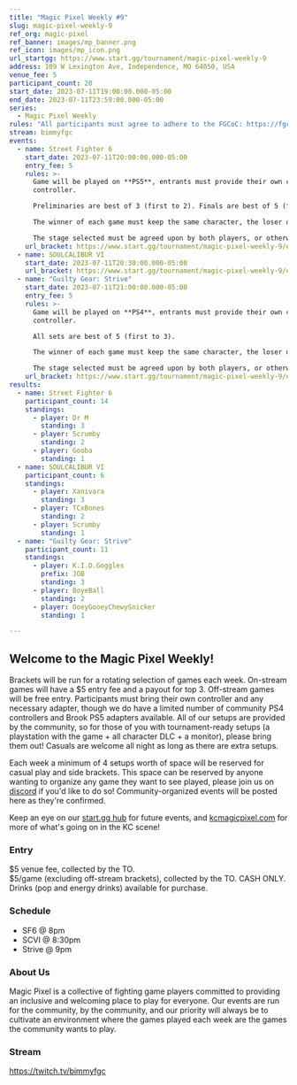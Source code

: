 ```yaml
---
title: "Magic Pixel Weekly #9"
slug: magic-pixel-weekly-9
ref_org: magic-pixel
ref_banner: images/mp_banner.png
ref_icon: images/mp_icon.png
url_startgg: https://www.start.gg/tournament/magic-pixel-weekly-9
address: 109 W Lexington Ave, Independence, MO 64050, USA
venue_fee: 5
participant_count: 20
start_date: 2023-07-11T19:00:00.000-05:00
end_date: 2023-07-11T23:59:00.000-05:00
series:
  - Magic Pixel Weekly
rules: "All participants must agree to adhere to the FGCoC: https://fgcoc.com/"
stream: bimmyfgc
events:
  - name: Street Fighter 6
    start_date: 2023-07-11T20:00:00.000-05:00
    entry_fee: 5
    rules: >-
      Game will be played on **PS5**, entrants must provide their own compatible
      controller.  

      Preliminaries are best of 3 (first to 2). Finals are best of 5 (first to 3).  

      The winner of each game must keep the same character, the loser of that game may switch characters.  

      The stage selected must be agreed upon by both players, or otherwise selected at random.
    url_bracket: https://www.start.gg/tournament/magic-pixel-weekly-9/events/street-fighter-6/brackets/1399527/2123444
  - name: SOULCALIBUR VI
    start_date: 2023-07-11T20:30:00.000-05:00
    url_bracket: https://www.start.gg/tournament/magic-pixel-weekly-9/events/scvi-double-elimination/brackets/1399525/2123442
  - name: "Guilty Gear: Strive"
    start_date: 2023-07-11T21:00:00.000-05:00
    entry_fee: 5
    rules: >-
      Game will be played on **PS4**, entrants must provide their own compatible
      controller.  

      All sets are best of 5 (first to 3).  

      The winner of each game must keep the same character, the loser of that game may switch characters.  

      The stage selected must be agreed upon by both players, or otherwise selected at random.
    url_bracket: https://www.start.gg/tournament/magic-pixel-weekly-9/events/strive/brackets/1399521/2123438
results:
  - name: Street Fighter 6
    participant_count: 14
    standings:
      - player: Dr M
        standing: 3
      - player: Scrumby
        standing: 2
      - player: Gooba
        standing: 1
  - name: SOULCALIBUR VI
    participant_count: 6
    standings:
      - player: Xanivara
        standing: 3
      - player: TCxBones
        standing: 2
      - player: Scrumby
        standing: 1
  - name: "Guilty Gear: Strive"
    participant_count: 11
    standings:
      - player: K.I.D.Goggles
        prefix: JOB
        standing: 3
      - player: BoyeBall
        standing: 2
      - player: OoeyGooeyChewySnicker
        standing: 1

---
```


## Welcome to the Magic Pixel Weekly! 

Brackets will be run for a rotating selection of games each week. On-stream games will have a $5 entry fee and a payout for top 3. Off-stream games will be free entry. Participants must bring their own controller and any necessary adapter, though we do have a limited number of community PS4 controllers and Brook PS5 adapters available. All of our setups are provided by the community, so for those of you with tournament-ready setups (a playstation with the game + all character DLC + a monitor), please bring them out! Casuals are welcome all night as long as there are extra setups.

Each week a minimum of 4 setups worth of space will be reserved for casual play and side brackets. This space can be reserved by anyone wanting to organize any game they want to see played, please join us on [discord](https://discord.gg/jkmn6CVrrQ) if you'd like to do so! Community-organized events will be posted here as they're confirmed.

Keep an eye on our [start.gg hub](https://www.start.gg/hub/magic-pixel) for future events, and [kcmagicpixel.com](https://kcmagicpixel.com) for more of what's going on in the KC scene!

### Entry

$5 venue fee, collected by the TO.  
$5/game (excluding off-stream brackets), collected by the TO. CASH ONLY.  
Drinks (pop and energy drinks) available for purchase.

### Schedule
- SF6 @ 8pm
- SCVI @ 8:30pm
- Strive @ 9pm

### About Us

Magic Pixel is a collective of fighting game players committed to providing an inclusive and welcoming place to play for everyone. Our events are run for the community, by the community, and our priority will always be to cultivate an environment where the games played each week are the games the community wants to play.

### Stream
https://twitch.tv/bimmyfgc
  